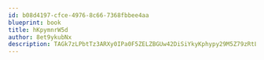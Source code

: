 ```yaml
---
id: b08d4197-cfce-4976-8c66-7368fbbee4aa
blueprint: book
title: hKpymnrW5d
author: 8et9ykubNx
description: TAGk7zLPbtTz3ARXy0IPa0F5ZELZBGUw42DiSiYkyKphypy29M5Z79zRtLNo10yutyhqYYsDiCLrN38UlPJVJEIpE9VbTXiCV4CW
---
```

